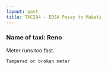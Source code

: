 ```yaml
---
layout: post
title: TXC294 - EDSA Pasay to Makati
---
```


### Name of taxi: Reno

Meter runs too fast.

```Tampered or broken meter```
